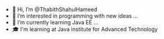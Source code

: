 - 👋 Hi, I’m @ThabithShahulHameed
- 👀 I’m interested in programming with new ideas ...
- 🌱 I’m currently learning Java EE ...
- 🎓 I'm learning at Java institute for Advanced Technology 

<!---
Thabith2001/Thabith2001 is a ✨ special ✨ repository because its `README.md` (this file) appears on your GitHub profile.
You can click the Preview link to take a look at your changes.
--->

